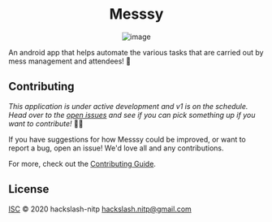 <h1 align="center">Messsy</h1>

<span style="display:block;text-align:center">![image](https://github.com/hackslash-nitp/messsy/raw/master/app/src/main/res/drawable/logo.png)</span>

An android app that helps automate the various tasks that are carried out by mess management and attendees! 🎉


## Contributing

*This application is under active development and v1 is on the schedule. Head over to the [open issues](https://github.com/hackslash-nitp/messsy/issues) and see if you can pick something up if you want to contribute!* 👨‍💻

If you have suggestions for how Messsy could be improved, or want to report a bug, open an issue! We'd love all and any contributions.

For more, check out the [Contributing Guide](CONTRIBUTING.md).

## License

[ISC](LICENSE) © 2020 hackslash-nitp <hackslash.nitp@gmail.com>
